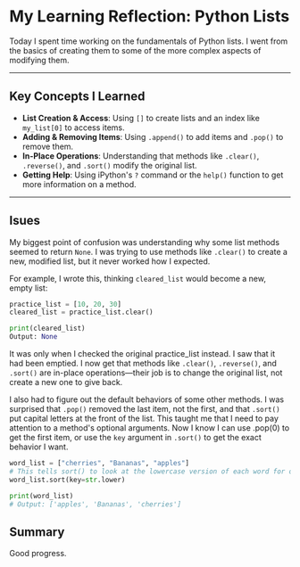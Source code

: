 # My Learning Reflection: Python Lists

Today I spent time working on the fundamentals of Python lists. I went from the basics of creating them to some of the more complex aspects of modifying them.

---

## Key Concepts I Learned

* **List Creation & Access**: Using `[]` to create lists and an index like `my_list[0]` to access items.
* **Adding & Removing Items**: Using `.append()` to add items and `.pop()` to remove them.
* **In-Place Operations**: Understanding that methods like `.clear()`, `.reverse()`, and `.sort()` modify the original list.
* **Getting Help**: Using iPython's `?` command or the `help()` function to get more information on a method.

---

## Isues

My biggest point of confusion was understanding why some list methods seemed to return `None`. I was trying to use methods like `.clear()` to create a new, modified list, but it never worked how I expected.

For example, I wrote this, thinking `cleared_list` would become a new, empty list:

```Python
practice_list = [10, 20, 30]
cleared_list = practice_list.clear() 

print(cleared_list)
Output: None
```

It was only when I checked the original practice_list instead. I saw that it had been emptied. I now get that methods like `.clear()`, `.reverse()`, and `.sort()` are in-place operations—their job is to change the original list, not create a new one to give back.

I also had to figure out the default behaviors of some other methods. I was surprised that `.pop()` removed the last item, not the first, and that `.sort()` put capital letters at the front of the list. This taught me that I need to pay attention to a method's optional arguments. Now I know I can use .pop(0) to get the first item, or use the `key` argument in `.sort()` to get the exact behavior I want.

```Python
word_list = ["cherries", "Bananas", "apples"]
# This tells sort() to look at the lowercase version of each word for ordering
word_list.sort(key=str.lower)

print(word_list)
# Output: ['apples', 'Bananas', 'cherries']
```

## Summary
Good progress. 